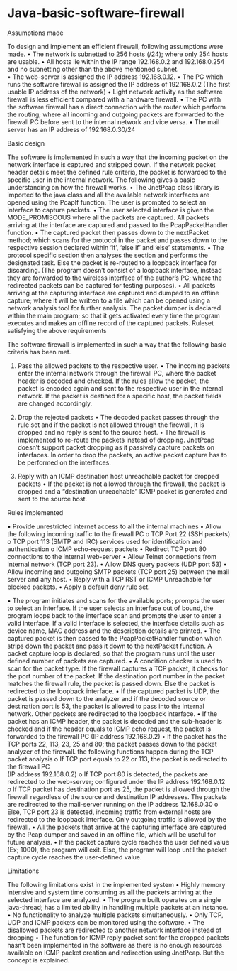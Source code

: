 # Java-basic-software-firewall
Assumptions made

To design and implement an efficient firewall, following assumptions were made. 
•	The network is subnetted to 256 hosts (/24); where only 254 hosts are usable. 
•	All hosts lie within the IP range 192.168.0.2 and 192.168.0.254 and no subnetting other than the above mentioned subnet.  
•	The web-server is assigned the IP address 192.168.0.12.
•	The PC which runs the software firewall is assigned the IP address of 192.168.0.2 (The first usable IP address of the network)
•	Light network activity as the software firewall is less efficient compared with a hardware firewall.
•	The PC with the software firewall has a direct connection with the router which perform the routing; where all incoming and outgoing packets are forwarded to the firewall PC before sent to the internal network and vice versa.
•	The mail server has an IP address of 192.168.0.30/24

Basic design

The software is implemented in such a way that the incoming packet on the network interface is captured and stripped down.  If the network packet header details meet the defined rule criteria, the packet is forwarded to the specific user in the internal network. 
The following gives a basic understanding on how the firewall works. 
•	The JnetPcap class library is imported to the java class and all the available network interfaces are opened using the PcapIf function. The user is prompted to select an interface to capture packets. 
•	The user selected interface is given the MODE_PROMISCOUS where all the packets are captured. All packets arriving at the interface are captured and passed to the PcapPacketHandler function. 
•	The captured packet then passes down to the nextPacket method; which scans for the protocol in the packet and passes down to the respective session declared within ‘if’, ‘else if’ and ‘else’ statements. 
•	The protocol specific section then analyses the section and performs the designated task. Else the packet is re-routed to a loopback interface for discarding. (The program doesn’t consist of a loopback interface, instead they are forwarded to the wireless interface of the author’s PC; where the redirected packets can be captured for testing purposes).
•	All packets arriving at the capturing interface are captured and dumped to an offline capture; where it will be written to a file which can be opened using a network analysis tool for further analysis. The packet dumper is declared within the main program; so that it gets activated every time the program executes and makes an offline record of the captured packets.
Ruleset satisfying the above requirements

The software firewall is implemented in such a way that the following basic criteria has been met. 
1.	Pass the allowed packets to the respective user. 
•	The incoming packets enter the internal network through the firewall PC, where the packet header is decoded and checked. If the rules allow the packet, the packet is encoded again and sent to the respective user in the internal network. If the packet is destined for a specific host, the packet fields are changed accordingly.

2.	Drop the rejected packets 
•	The decoded packet passes through the rule set and if the packet is not allowed through the firewall, it is dropped and no reply is sent to the source host.
•	The firewall is implemented to re-route the packets instead of dropping. JnetPcap doesn’t support packet dropping as it passively capture packets on interfaces. In order to drop the packets, an active packet capture has to be performed on the interfaces. 
3.	Reply with an ICMP destination host unreachable packet for dropped packets
•	If the packet is not allowed through the firewall, the packet is dropped and a “destination unreachable” ICMP packet is generated and sent to the source host.


Rules implemented

•	Provide unrestricted internet access to all the internal machines
•	Allow the following incoming traffic to the firewall PC
o	TCP Port 22 (SSH packets) 
o	TCP port 113 (SMTP and IRC) services used for identification and authentication
o	ICMP echo-request packets
•	Redirect TCP port 80 connections to the internal web-server
•	Allow Telnet connections from internal network (TCP port 23).
•	Allow DNS query packets (UDP port 53)
•	Allow incoming and outgoing SMTP packets (TCP port 25) between the mail server and any host.
•	Reply with a TCP RST or ICMP Unreachable for blocked packets.
•	Apply a default deny rule set.


•	The program initiates and scans for the available ports; prompts the user to select an interface. If the user selects an interface out of bound, the program loops back to the interface scan and prompts the user to enter a valid interface. If a valid interface is selected, the interface details such as device name, MAC address and the description details are printed. 
•	The captured packet is then passed to the PcapPacketHandler function which strips down the packet and pass it down to the nextPacket function. A packet capture loop is declared, so that the program runs until the user defined number of packets are captured. 
•	A condition checker is used to scan for the packet type. If the firewall captures a TCP packet, it checks for the port number of the packet. If the destination port number in the packet matches the firewall rule, the packet is passed down. Else the packet is redirected to the loopback interface.
•	If the captured packet is UDP, the packet is passed down to the analyzer and if the decoded source or destination port is 53, the packet is allowed to pass into the internal network. Other packets are redirected to the loopback interface.
•	If the packet has an ICMP header, the packet is decoded and the sub-header is checked and if the header equals to ICMP echo request, the packet is forwarded to the firewall PC (IP address 192.168.0.2)
•	If the packet has the TCP ports 22, 113, 23, 25 and 80; the packet passes down to the packet analyzer of the firewall. the following functions happen during the TCP packet analysis
o	If TCP port equals to 22 or 113, the packet is redirected to the firewall PC 	
(IP address 192.168.0.2) 
o	If TCP port 80 is detected, the packets are redirected to the web-server; configured under the IP address 192.168.0.12
o	If TCP packet has destination port as 25, the packet is allowed through the firewall regardless of the source and destination IP addresses. The packets are redirected to the mail-server running on the IP address 12.168.0.30
o	Else, TCP port 23 is detected, incoming traffic from external hosts are redirected to the loopback interface. Only outgoing traffic is allowed by the firewall. 
•	All the packets that arrive at the capturing interface are captured by the Pcap dumper and saved in an offline file, which will be useful for future analysis. 
•	If the packet capture cycle reaches the user defined value (Ex; 1000), the program will exit. Else, the program will loop until the packet capture cycle reaches the user-defined value. 



Limitations

The following limitations exist in the implemented system
•	Highly memory intensive and system time consuming as all the packets arriving at the selected interface are analyzed.
•	The program built operates on a single java-thread; has a limited ability in handling multiple packets at an instance.
•	No functionality to analyze multiple packets simultaneously. 
•	Only TCP, UDP and ICMP packets can be monitored using the software.
•	The disallowed packets are redirected to another network interface instead of dropping
•	The function for ICMP reply packet sent for the dropped packets hasn’t been implemented in the software as there is no enough resources available on ICMP packet creation and redirection using JnetPcap. But the concept is explained. 
